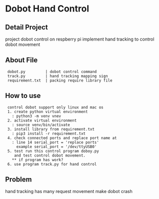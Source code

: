 # Dobot Hand Control
## Detail Project
  project dobot control on respberry pi 
  implement hand tracking to control dobot movement  
## About File
 ```
  dobot.py         | dobot control command
  track.py         | hand tracking mapping sign
  requirement.txt  | packing require library file
 ```
## How to use
 ``` 
  control dobot support only linux and mac os
  1. create python virtual environment 
    : python3 -m venv vnev
  2. activate virtual environment
    : source venv/bin/activate
  3. install library from requirement.txt
    : pip3 install -r requirement.txt
  4. check connected ports and replace port name at 
    : line 14 serial_port = 'replace ports'
      example serial_port = '/dev/ttyUSB0'
  5. test run this control program doboy.py
     and test control dobot movement.
    ** if program has work?
  6. use program track.py for hand control
 ```
## Problem
  hand tracking has many request movement 
  make dobot crash